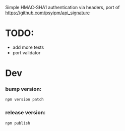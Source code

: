 Simple HMAC-SHA1 authentication via headers, port of https://github.com/psyipm/api_signature

# TODO:
- add more tests
- port validator

# Dev
### bump version:
```sh
npm version patch
```

### release version:
```sh
npm publish
```
